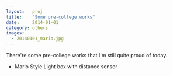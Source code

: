 ```yaml
---
layout:   proj
title:    "Some pre-college works"
date:     2014-01-01
category: others
images: 
  - 20140101_mario.jpg
---
```


There're some pre-college works that I'm still quite proud of today.

- Mario Style Light box with distance sensor
